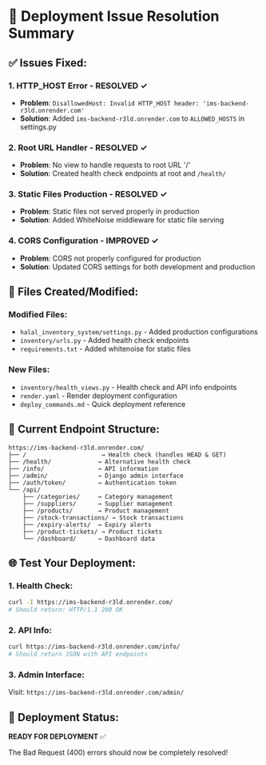 # 🚀 Deployment Issue Resolution Summary

## ✅ Issues Fixed:

### 1. **HTTP_HOST Error** - RESOLVED ✓
- **Problem**: `DisallowedHost: Invalid HTTP_HOST header: 'ims-backend-r3ld.onrender.com'`
- **Solution**: Added `ims-backend-r3ld.onrender.com` to `ALLOWED_HOSTS` in settings.py

### 2. **Root URL Handler** - RESOLVED ✓
- **Problem**: No view to handle requests to root URL '/'
- **Solution**: Created health check endpoints at root and `/health/`

### 3. **Static Files Production** - RESOLVED ✓
- **Problem**: Static files not served properly in production
- **Solution**: Added WhiteNoise middleware for static file serving

### 4. **CORS Configuration** - IMPROVED ✓
- **Problem**: CORS not properly configured for production
- **Solution**: Updated CORS settings for both development and production

## 📁 Files Created/Modified:

### Modified Files:
- `halal_inventory_system/settings.py` - Added production configurations
- `inventory/urls.py` - Added health check endpoints
- `requirements.txt` - Added whitenoise for static files

### New Files:
- `inventory/health_views.py` - Health check and API info endpoints
- `render.yaml` - Render deployment configuration
- `deploy_commands.md` - Quick deployment reference

## 🔧 Current Endpoint Structure:

```
https://ims-backend-r3ld.onrender.com/
├── /                     → Health check (handles HEAD & GET)
├── /health/             → Alternative health check
├── /info/               → API information
├── /admin/              → Django admin interface
├── /auth/token/         → Authentication token
└── /api/
    ├── /categories/     → Category management
    ├── /suppliers/      → Supplier management  
    ├── /products/       → Product management
    ├── /stock-transactions/ → Stock transactions
    ├── /expiry-alerts/  → Expiry alerts
    ├── /product-tickets/ → Product tickets
    └── /dashboard/      → Dashboard data
```

## 🌐 Test Your Deployment:

### 1. Health Check:
```bash
curl -I https://ims-backend-r3ld.onrender.com/
# Should return: HTTP/1.1 200 OK
```

### 2. API Info:
```bash
curl https://ims-backend-r3ld.onrender.com/info/
# Should return JSON with API endpoints
```

### 3. Admin Interface:
Visit: `https://ims-backend-r3ld.onrender.com/admin/`

## 🚀 Deployment Status: 
**READY FOR DEPLOYMENT** ✅

The Bad Request (400) errors should now be completely resolved!